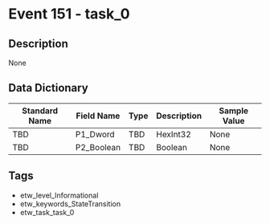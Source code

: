 # Event 151 - task_0

## Description
None

## Data Dictionary
|Standard Name|Field Name|Type|Description|Sample Value|
|---|---|---|---|---|
|TBD|P1_Dword|TBD|HexInt32|None|None|
|TBD|P2_Boolean|TBD|Boolean|None|None|

## Tags
* etw_level_Informational
* etw_keywords_StateTransition
* etw_task_task_0